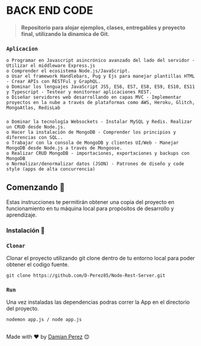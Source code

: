 # BACK END CODE

>#### Repositorio para alojar ejemplos, clases, entregables y proyecto final, utilizando la dinamica de Git. 



### `Aplicacion` 

	o Programar en Javascript asincrónico avanzado del lado del servidor - Utilizar el middleware Express.js
	o Comprender el ecosistema Node.js/JavaScript.
	o Usar el framework Handlebars, Pug y Ejs para manejar plantillas HTML - Crear APIs con RESTFul y GraphQL.
	o Dominar los lenguajes JavaScript JS5, ES6, ES7, ES8, ES9, ES10, ES11 y Typescript - Testear y monitorear aplicaciones REST.
	o Diseñar servidores web desarrollando en capas MVC - Implementar proyectos en la nube a través de plataformas como AWS, Heroku, Glitch, MongoAtlas, RedisLab
 
 ###  

	o Dominar la tecnología Websockets - Instalar MySQL y Redis. Realizar un CRUD desde Node.js.
	o Hacer la instalación de MongoDB - Comprender los principios y diferencias con SQL..
	o Trabajar con la consola de MongoDB y clientes UI/Web - Manejar MongoDB desde Node.js a través de Mongoose.
	o Realizar CRUD MongoDB - importaciones, exportaciones y backups con MongoDB
	o Normalizar/denormalizar datos (JSON) - Patrones de diseño y code style (apps de alta concurrencia)
  
  


## Comenzando 🚀

Estas instrucciones te permitirán obtener una copia del proyecto en funcionamiento en tu máquina local para propósitos de desarrollo y aprendizaje.


### Instalación 🔧

### `Clonar` 
Clonar el proyecto utilizando git clone  dentro de tu entorno local para poder obtener el codigo fuente. 
```
git clone https://github.com/D-Perez85/Node-Rest-Server.git
```

### `Run`
Una vez instaladas las dependencias podras correr la App en el directorio del proyecto.  
```
nodemon app.js / node app.js
```


##
Made with ❤️ by [Damian Perez](https://github.com/D-Perez85) 😊
